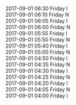 2017-09-01 06:30 Friday  I  
2017-09-01 06:10 Friday  N  
2017-09-01 06:05 Friday  I  
2017-09-01 06:00 Friday  N  
2017-09-01 05:55 Friday  I  
2017-09-01 05:50 Friday  N  
2017-09-01 05:40 Friday  I  
2017-09-01 05:00 Friday  N  
2017-09-01 04:50 Friday  I  
2017-09-01 04:35 Friday  N  
2017-09-01 04:30 Friday  I  
2017-09-01 04:25 Friday  N  
2017-09-01 04:20 Friday  I  
2017-09-01 04:05 Friday  N  
2017-09-01 04:00 Friday  I  
